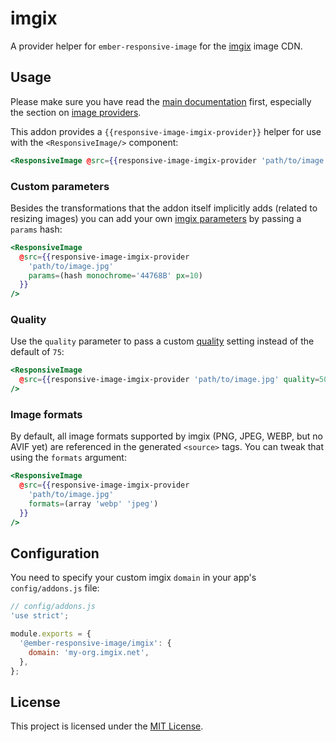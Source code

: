# imgix

A provider helper for `ember-responsive-image` for the [imgix](https://imgix.com/) image CDN.

## Usage

Please make sure you have read the [main documentation](../../README.md) first, especially the section on [image providers](../../README.md#image-providers).

This addon provides a `{{responsive-image-imgix-provider}}` helper for use with the `<ResponsiveImage/>` component:

```hbs
<ResponsiveImage @src={{responsive-image-imgix-provider 'path/to/image.jpg'}} />
```

### Custom parameters

Besides the transformations that the addon itself implicitly adds (related to resizing images)
you can add your own [imgix parameters](https://docs.imgix.com/apis/rendering) by passing a `params` hash:

```hbs
<ResponsiveImage
  @src={{responsive-image-imgix-provider
    'path/to/image.jpg'
    params=(hash monochrome='44768B' px=10)
  }}
/>
```

### Quality

Use the `quality` parameter to pass a custom [quality](https://docs.imgix.com/apis/rendering/format/q) setting
instead of the default of `75`:

```hbs
<ResponsiveImage
  @src={{responsive-image-imgix-provider 'path/to/image.jpg' quality=50}}
/>
```

### Image formats

By default, all image formats supported by imgix (PNG, JPEG, WEBP, but no AVIF yet) are referenced in the generated `<source>` tags.
You can tweak that using the `formats` argument:

```hbs
<ResponsiveImage
  @src={{responsive-image-imgix-provider
    'path/to/image.jpg'
    formats=(array 'webp' 'jpeg')
  }}
/>
```

## Configuration

You need to specify your custom imgix `domain` in your app's `config/addons.js` file:

```js
// config/addons.js
'use strict';

module.exports = {
  '@ember-responsive-image/imgix': {
    domain: 'my-org.imgix.net',
  },
};
```

## License

This project is licensed under the [MIT License](../../LICENSE.md).
